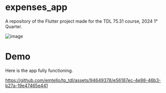 # expenses_app

A repository of the Flutter project made for the TDL 75.31 course, 2024 1° Quarter.

![image](https://github.com/emtello/tp_tdl/assets/72032383/9f0fc5f5-011d-4154-8fc0-dee767283a05)

# Demo

Here is the app fully functioning.

https://github.com/emtello/tp_tdl/assets/94649378/e56187ec-4e98-46b3-b27a-19e47465e441
